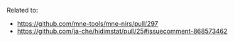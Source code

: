 Related to:

- https://github.com/mne-tools/mne-nirs/pull/297
- https://github.com/ja-che/hidimstat/pull/25#issuecomment-868573462
